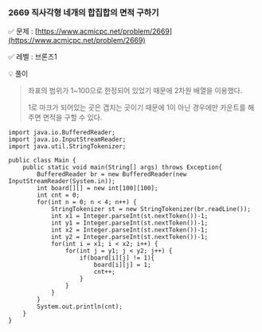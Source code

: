 ### 2669 직사각형 네개의 합집합의 면적 구하기

✅ 문제 : [https://www.acmicpc.net/problem/2669](https://www.acmicpc.net/problem/2669)

✅ 레벨 : 브론즈1

💡 풀이

> 좌표의 범위가 1~100으로 한정되어 있었기 때문에 2차원 배열을 이용했다.
>
> 1로 마크가 되어있는 곳은 겹치는 곳이기 때문에 1이 아닌 경우에만 카운트를 해주면 면적을 구할 수 있다.
> 

```
import java.io.BufferedReader;
import java.io.InputStreamReader;
import java.util.StringTokenizer;

public class Main {
	public static void main(String[] args) throws Exception{
		BufferedReader br = new BufferedReader(new InputStreamReader(System.in));
		int board[][] = new int[100][100];
		int cnt = 0;
		for(int n = 0; n < 4; n++) {
			StringTokenizer st = new StringTokenizer(br.readLine());
			int x1 = Integer.parseInt(st.nextToken())-1;
			int y1 = Integer.parseInt(st.nextToken())-1;
			int x2 = Integer.parseInt(st.nextToken())-1;
			int y2 = Integer.parseInt(st.nextToken())-1;
			for(int i = x1; i < x2; i++) {
				for(int j = y1; j < y2; j++) {
					if(board[i][j] != 1){
						board[i][j] = 1;
						cnt++;
					}
				}
			}
		}
		System.out.println(cnt);
	}
}
```

